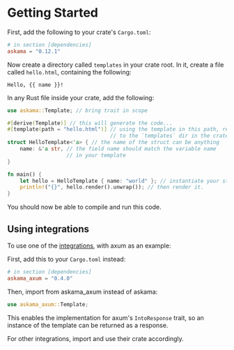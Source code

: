 # Getting Started

First, add the following to your crate's `Cargo.toml`:

```toml
# in section [dependencies]
askama = "0.12.1"
```

Now create a directory called `templates` in your crate root.
In it, create a file called `hello.html`, containing the following:

```
Hello, {{ name }}!
```

In any Rust file inside your crate, add the following:

```rust
use askama::Template; // bring trait in scope

#[derive(Template)] // this will generate the code...
#[template(path = "hello.html")] // using the template in this path, relative
                                 // to the `templates` dir in the crate root
struct HelloTemplate<'a> { // the name of the struct can be anything
    name: &'a str, // the field name should match the variable name
                   // in your template
}

fn main() {
    let hello = HelloTemplate { name: "world" }; // instantiate your struct
    println!("{}", hello.render().unwrap()); // then render it.
}
```

You should now be able to compile and run this code.

## Using integrations

To use one of the [integrations](./integrations.md), with axum as an example:

First, add this to your `Cargo.toml` instead:

```toml
# in section [dependencies]
askama_axum = "0.4.0"
```

Then, import from askama_axum instead of askama:

```rust
use askama_axum::Template;
```

This enables the implementation for axum's `IntoResponse` trait,
so an instance of the template can be returned as a response.

For other integrations, import and use their crate accordingly.
